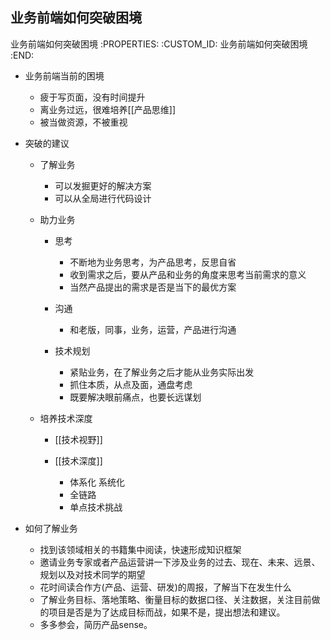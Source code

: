 业务前端如何突破困境
---------------------------

业务前端如何突破困境
   :PROPERTIES:
   :CUSTOM_ID: 业务前端如何突破困境
   :END:

- 业务前端当前的困境

  - 疲于写页面，没有时间提升
  - 离业务过远，很难培养[[产品思维]]
  - 被当做资源，不被重视

- 突破的建议

  - 了解业务

    - 可以发掘更好的解决方案
    - 可以从全局进行代码设计

  - 助力业务

    - 思考

      - 不断地为业务思考，为产品思考，反思自省
      - 收到需求之后，要从产品和业务的角度来思考当前需求的意义
      - 当然产品提出的需求是否是当下的最优方案

    - 沟通

      - 和老版，同事，业务，运营，产品进行沟通

    - 技术规划

      - 紧贴业务，在了解业务之后才能从业务实际出发
      - 抓住本质，从点及面，通盘考虑
      - 既要解决眼前痛点，也要长远谋划

  - 培养技术深度

    - [[技术视野]]
    - [[技术深度]]

      - 体系化 系统化
      - 全链路
      - 单点技术挑战

- 如何了解业务

  - 找到该领域相关的书籍集中阅读，快速形成知识框架
  - 邀请业务专家或者产品运营讲一下涉及业务的过去、现在、未来、远景、规划以及对技术同学的期望
  - 花时间读合作方(产品、运营、研发)的周报，了解当下在发生什么
  - 了解业务目标、落地策略、衡量目标的数据口径、关注数据，关注目前做的项目是否是为了达成目标而战，如果不是，提出想法和建议。
  - 多多参会，简历产品sense。
